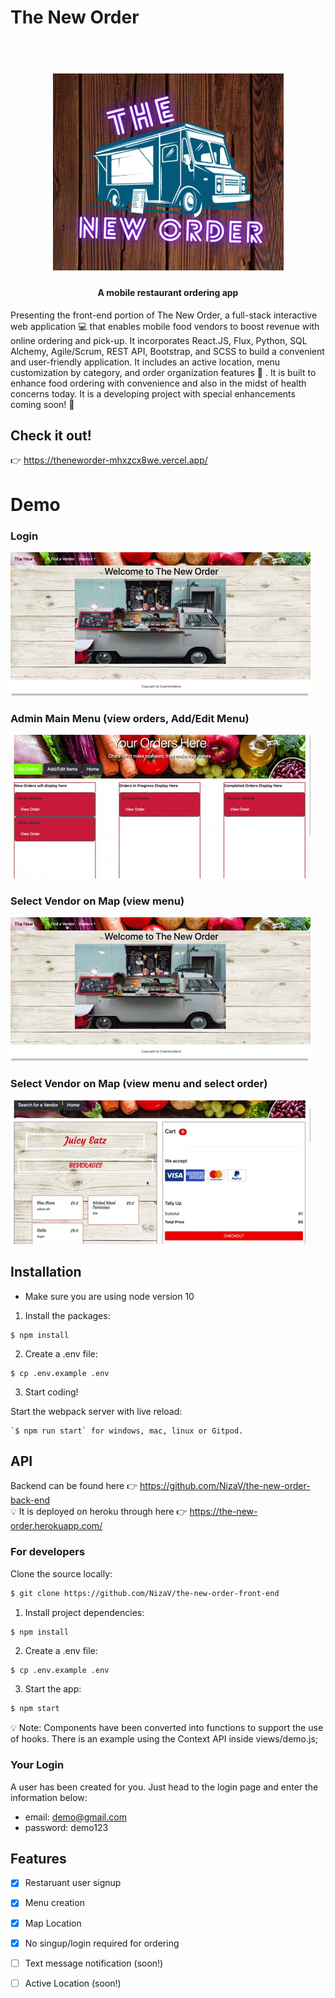 

# The New Order

<h1 align="center">
  <br>
  <img src="https://github.com/NizaV/the-new-order-front-end/blob/master/src/img/the-new-order-logo.png" alt="The New Order Logo" width="369">
</h1>

<h4 align="center">A mobile restaurant ordering app</h4>

Presenting the front-end portion of The New Order, a  full-stack interactive web application :computer: that enables mobile food vendors to boost revenue with online ordering and pick-up. It incorporates React.JS, Flux, Python, SQL Alchemy, Agile/Scrum, REST API, Bootstrap, and SCSS to build a convenient and user-friendly application. It includes an active location, menu customization by category, and order organization features :raised_hands: . It is built to enhance food ordering with convenience and also in the midst of health concerns today. It is a developing project with special enhancements coming soon! :rocket:

## Check it out!
👉 https://theneworder-mhxzcx8we.vercel.app/

# Demo
### Login

![Restaurant Login](src/gifs/the-new-order-demo-login.gif)
<br>
### Admin Main Menu (view orders, Add/Edit Menu)

![Restaurant adminMain](src/gifs/orders.gif)
<br>
### Select Vendor on Map (view menu)

![Restaurants Map](src/gifs/the-new-order-demo-map.gif)
<br>
### Select Vendor on Map (view menu and select order)

![Customer Order Page](src/gifs/the-new-order-demo-userMain.gif)
<br>

## Installation
- Make sure you are using node version 10

1. Install the packages:
```
$ npm install
```
2. Create a .env file:
```
$ cp .env.example .env
```
3. Start coding!

Start the webpack server with live reload:

```
`$ npm run start` for windows, mac, linux or Gitpod.
```


## API
Backend can be found here 👉 https://github.com/NizaV/the-new-order-back-end
<br>
💡 It is deployed on heroku through here 👉 https://the-new-order.herokuapp.com/

### For developers
Clone the source locally:

```sh
$ git clone https://github.com/NizaV/the-new-order-front-end
```

1. Install project dependencies:

```sh
$ npm install
```
2. Create a .env file:
```
$ cp .env.example .env
```
3. Start the app:

```sh
$ npm start
```
💡 Note: Components have been converted into functions to support the use of hooks. There is an example using the Context API inside views/demo.js;

### Your Login
A user has been created for you. Just head to the login page and enter the information below:
- email: demo@gmail.com
- password: demo123

## Features

- [x] Restaruant user signup
- [x] Menu creation
- [x] Map Location
- [x] No singup/login required for ordering
- [ ] Text message notification (soon!)
- [ ] Active Location (soon!)

